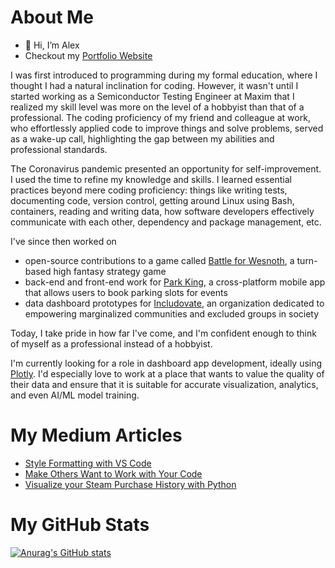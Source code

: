 # About Me

- 👋 Hi, I’m Alex
- Checkout my [Portfolio Website](https://max-torch.github.io/portfolio-v2/)

I was first introduced to programming during my formal education, where I thought I had a natural inclination for coding. However, it wasn't until I started working as a Semiconductor Testing Engineer at Maxim that I realized my skill level was more on the level of a hobbyist than that of a professional. The coding proficiency of my friend and colleague at work, who effortlessly applied code to improve things and solve problems, served as a wake-up call, highlighting the gap between my abilities and professional standards.

The Coronavirus pandemic presented an opportunity for self-improvement. I used the time to refine my knowledge and skills. I learned essential practices beyond mere coding proficiency: things like writing tests, documenting code, version control, getting around Linux using Bash, containers, reading and writing data, how software developers effectively communicate with each other, dependency and package management, etc.

I've since then worked on
- open-source contributions to a game called [Battle for Wesnoth](https://www.wesnoth.org/), a turn-based high fantasy strategy game
- back-end and front-end work for [Park King](https://apps.apple.com/ph/app/park-king-ph/id6450494343), a cross-platform mobile app that allows users to book parking slots for events
- data dashboard prototypes for [Includovate](https://www.includovate.com/), an organization dedicated to empowering marginalized communities and excluded groups in society

Today, I take pride in how far I've come, and I'm confident enough to think of myself as a professional instead of a hobbyist.

I'm currently looking for a role in dashboard app development, ideally using [Plotly](https://plotly.com/). I'd especially love to work at a place that wants to value the quality of their data and ensure that it is suitable for accurate visualization, analytics, and even AI/ML model training.

# My Medium Articles
<!-- BLOG-POST-LIST:START -->
- [Style Formatting with VS Code](https://lacsonalexanderz.medium.com/style-formatting-with-vs-code-b8b476cb27a?source=rss-28163ad07642------2)
- [Make Others Want to Work with Your Code](https://medium.com/codex/make-others-want-to-work-with-your-code-93bf745bd35b?source=rss-28163ad07642------2)
- [Visualize your Steam Purchase History with Python](https://lacsonalexanderz.medium.com/visualize-your-steam-purchase-history-with-python-21de2c2a365a?source=rss-28163ad07642------2)
<!-- BLOG-POST-LIST:END -->

# My GitHub Stats
[![Anurag's GitHub stats](https://github-readme-stats.vercel.app/api?username=max-torch&show_icons=true&theme=swift)](https://github.com/anuraghazra/github-readme-stats)


<!---
max-torch/max-torch is a ✨ special ✨ repository because its `README.md` (this file) appears on your GitHub profile.
You can click the Preview link to take a look at your changes.
--->
